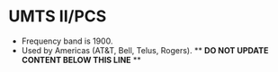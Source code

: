UMTS II/PCS
===========

* Frequency band is 1900.
* Used by Americas (AT&T, Bell, Telus, Rogers).
** **DO NOT UPDATE CONTENT BELOW THIS LINE** **


